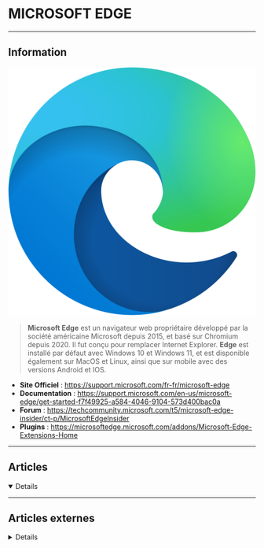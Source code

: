 # MICROSOFT EDGE
----

## <i class="fa-solid fa-hashtag"></i> Information

![Logo](../../_media/apps/microsoft_edge/edge_Logo_2019.svg ':size=250 :no-zoom')


> <i class="fa-solid fa-quote-left"></i> **Microsoft Edge** est un navigateur web propriétaire développé par la société américaine Microsoft depuis 2015, et basé sur Chromium depuis 2020. Il fut conçu pour remplacer Internet Explorer. **Edge** est installé par défaut avec Windows 10 et Windows 11, et est disponible également sur MacOS et Linux, ainsi que sur mobile avec des versions Android et IOS. <i class="fa-solid fa-quote-left fa-rotate-180"></i>


- <i class="fa-solid fa-globe"></i> **Site Officiel** : https://support.microsoft.com/fr-fr/microsoft-edge
- <i class="fa-solid fa-book"></i> **Documentation** : https://support.microsoft.com/en-us/microsoft-edge/get-started-f7f49925-a584-4046-9104-573d400bac0a
- <i class="fas fa-comments"></i> **Forum** : https://techcommunity.microsoft.com/t5/microsoft-edge-insider/ct-p/MicrosoftEdgeInsider
- <i class="fas fa-tools"></i> **Plugins** : https://microsoftedge.microsoft.com/addons/Microsoft-Edge-Extensions-Home

---

## <i class="fa-regular fa-newspaper"></i> Articles

<details open>

</details>

---

## <i class="fa-solid fa-glasses"></i> Articles externes

<details>

- [5 Ways to Fix the “Can't Reach This Page” Error on Microsoft Edge](https://www.makeuseof.com/ways-to-fix-page-error-microsoft-edge/)
- [7 Microsoft Edge Flags to Supercharge Your Browsing Experience](https://www.makeuseof.com/microsoft-edge-flags-supercharge-browsing/)
- [Add WebP support to Microsoft Edge](https://www.ghacks.net/2018/06/15/add-webp-support-to-microsoft-edge/)
- [An overview of all internal Microsoft Edge URLs](https://www.ghacks.net/2020/02/20/an-overview-of-all-internal-microsoft-edge-urls/)
- [Comment synchroniser ses onglets Edge entre PC et mobile ?](https://www.it-connect.fr/comment-synchroniser-ses-onglets-edge-entre-pc-et-mobile/)
- [How to Add Themes in Microsoft Edge](https://www.makeuseof.com/how-to-add-themes-in-microsoft-edge/)
- [How to Clear Cache and Browsing Data on Microsoft Edge](https://www.makeuseof.com/how-to-clear-microsoft-edge-cache-browsing-data/)
- [How to disable media autoplay in Microsoft Edge](https://www.ghacks.net/2018/06/28/how-to-disable-media-autoplay-in-microsoft-edge/)
- [How to enable quiet notification requests in the new Microsoft Edge browser](https://www.ghacks.net/2020/05/12/how-to-enable-quiet-notification-requests-in-the-new-microsoft-edge-browser/)
- [How to Solve the "Sync Is Paused, Sign In Again Error" in Microsoft Edge](https://www.makeuseof.com/how-to-solve-microsoft-edge-sync-error/)
- [It’s Getting Much Harder to Uninstall Microsoft Edge](https://www.makeuseof.com/tag/harder-to-uninstall-microsoft-edge/)
- [Microsoft Edge full policy list](https://www.ghacks.net/2016/06/08/microsoft-edge-full-policy-list/)
- [Microsoft Edge va bénéficier d’un mode Super Duper Secure](https://www.it-connect.fr/microsoft-edge-va-beneficier-dun-mode-super-duper-secure/)
- [Vous pouvez transformer un site web en application avec Microsoft Edge](https://www.clubic.com/astuce-du-jour/actualite-350637-vous-pouvez-transformer-un-site-web-en-application-avec-microsoft-edge.html)

</details>